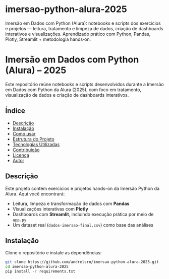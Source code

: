 # imersao-python-alura-2025
Imersão em Dados com Python (Alura): notebooks e scripts dos exercícios e projetos — leitura, tratamento e limpeza de dados, criação de dashboards interativos e visualizações. Aprendizado prático com Python, Pandas, Plotly, Streamlit + metodologia hands‑on.
# Imersão em Dados com Python (Alura) – 2025

Este repositório reúne notebooks e scripts desenvolvidos durante a Imersão em Dados com Python da Alura (2025), com foco em tratamento, visualização de dados e criação de dashboards interativos.

## Índice
- [Descrição](#descrição)
- [Instalação](#instalação)
- [Como usar](#como-usar)
- [Estrutura do Projeto](#estrutura-do-projeto)
- [Tecnologias Utilizadas](#tecnologias-utilizadas)
- [Contribuição](#contribuição)
- [Licença](#licença)
- [Autor](#autor)

## Descrição
Este projeto contém exercícios e projetos hands-on da Imersão Python da Alura. Aqui você encontrará:
- Leitura, limpeza e transformação de dados com **Pandas**
- Visualizações interativas com **Plotly**
- Dashboards com **Streamlit**, incluindo execução prática por meio de `app.py`
- Um dataset real (`dados-imersao-final.csv`) como base das análises

## Instalação
Clone o repositório e instale as dependências:
```bash
git clone https://github.com/andrelsrn/imersao-python-alura-2025.git
cd imersao-python-alura-2025
pip install -r requirements.txt
